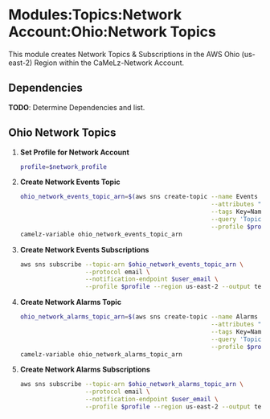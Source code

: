 # Modules:Topics:Network Account:Ohio:Network Topics

This module creates Network Topics & Subscriptions in the AWS Ohio (us-east-2) Region within the
CaMeLz-Network Account.

## Dependencies

**TODO**: Determine Dependencies and list.

## Ohio Network Topics

1. **Set Profile for Network Account**

    ```bash
    profile=$network_profile
    ```

1. **Create Network Events Topic**

    ```bash
    ohio_network_events_topic_arn=$(aws sns create-topic --name Events \
                                                         --attributes "DisplayName=CMLN Events" \
                                                         --tags Key=Name,Value=Network-Events-Topic Key=Company,Value=CaMeLz Key=Environment,Value=Network \
                                                         --query 'TopicArn' \
                                                         --profile $profile --region us-east-2 --output text)
    camelz-variable ohio_network_events_topic_arn
    ```

1. **Create Network Events Subscriptions**

    ```bash
    aws sns subscribe --topic-arn $ohio_network_events_topic_arn \
                      --protocol email \
                      --notification-endpoint $user_email \
                      --profile $profile --region us-east-2 --output text
    ```

1. **Create Network Alarms Topic**

    ```bash
    ohio_network_alarms_topic_arn=$(aws sns create-topic --name Alarms \
                                                         --attributes "DisplayName=CMLN Alarms" \
                                                         --tags Key=Name,Value=Network-Alarms-Topic Key=Company,Value=CaMeLz Key=Environment,Value=Network \
                                                         --query 'TopicArn' \
                                                         --profile $profile --region us-east-2 --output text)
    camelz-variable ohio_network_alarms_topic_arn
    ```

1. **Create Network Alarms Subscriptions**

    ```bash
    aws sns subscribe --topic-arn $ohio_network_alarms_topic_arn \
                      --protocol email \
                      --notification-endpoint $user_email \
                      --profile $profile --region us-east-2 --output text
    ```
